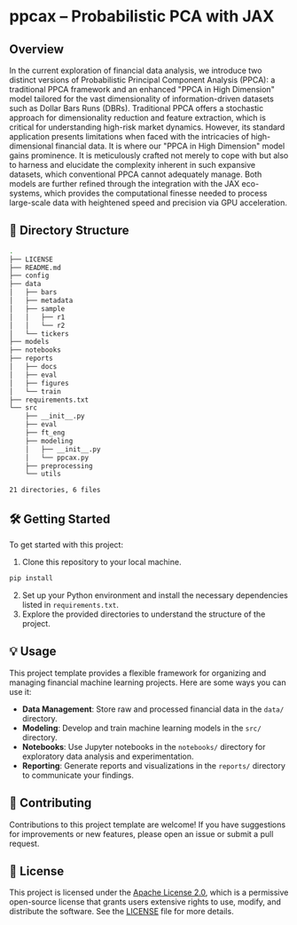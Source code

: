 # ppcax – Probabilistic PCA with JAX

## Overview

In the current exploration of financial data analysis, we introduce two distinct versions of Probabilistic Principal Component Analysis (PPCA): a traditional PPCA framework and an enhanced "PPCA in High Dimension" model tailored for the vast dimensionality of information-driven datasets such as Dollar Bars Runs (DBRs). Traditional PPCA offers a stochastic approach for dimensionality reduction and feature extraction, which is critical for understanding high-risk market dynamics. However, its standard application presents limitations when faced with the intricacies of high-dimensional financial data. It is where our "PPCA in High Dimension" model gains prominence. It is meticulously crafted not merely to cope with but also to harness and elucidate the complexity inherent in such expansive datasets, which conventional PPCA cannot adequately manage. Both models are further refined through the integration with the JAX eco-systems, which provides the computational finesse needed to process large-scale data with heightened speed and precision via GPU acceleration.

## 📁 Directory Structure

```bash
.
├── LICENSE
├── README.md
├── config
├── data
│   ├── bars
│   ├── metadata
│   ├── sample
│   │   ├── r1
│   │   └── r2
│   └── tickers
├── models
├── notebooks
├── reports
│   ├── docs
│   ├── eval
│   ├── figures
│   └── train
├── requirements.txt
└── src
    ├── __init__.py
    ├── eval
    ├── ft_eng
    ├── modeling
    │   ├── __init__.py
    │   └── ppcax.py
    ├── preprocessing
    └── utils

21 directories, 6 files
```

## 🛠️ Getting Started

To get started with this project:

1. Clone this repository to your local machine.
```bash
pip install 
```
2. Set up your Python environment and install the necessary dependencies listed in `requirements.txt`.
3. Explore the provided directories to understand the structure of the project.

## 💡 Usage

This project template provides a flexible framework for organizing and managing financial machine learning projects. Here are some ways you can use it:

- **Data Management**: Store raw and processed financial data in the `data/` directory.
- **Modeling**: Develop and train machine learning models in the `src/` directory.
- **Notebooks**: Use Jupyter notebooks in the `notebooks/` directory for exploratory data analysis and experimentation.
- **Reporting**: Generate reports and visualizations in the `reports/` directory to communicate your findings.

## 🤝 Contributing

Contributions to this project template are welcome! If you have suggestions for improvements or new features, please open an issue or submit a pull request.

## 📄 License
This project is licensed under the [Apache License 2.0](LICENSE), which is a permissive open-source license that grants users extensive rights to use, modify, and distribute the software. See the [LICENSE](LICENSE) file for more details.
